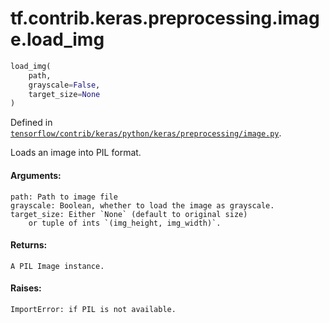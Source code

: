 <div itemscope itemtype="http://developers.google.com/ReferenceObject">
<meta itemprop="name" content="tf.contrib.keras.preprocessing.image.load_img" />
</div>

# tf.contrib.keras.preprocessing.image.load_img

``` python
load_img(
    path,
    grayscale=False,
    target_size=None
)
```



Defined in [`tensorflow/contrib/keras/python/keras/preprocessing/image.py`](https://www.tensorflow.org/code/tensorflow/contrib/keras/python/keras/preprocessing/image.py).

Loads an image into PIL format.

#### Arguments:

    path: Path to image file
    grayscale: Boolean, whether to load the image as grayscale.
    target_size: Either `None` (default to original size)
        or tuple of ints `(img_height, img_width)`.


#### Returns:

    A PIL Image instance.


#### Raises:

    ImportError: if PIL is not available.